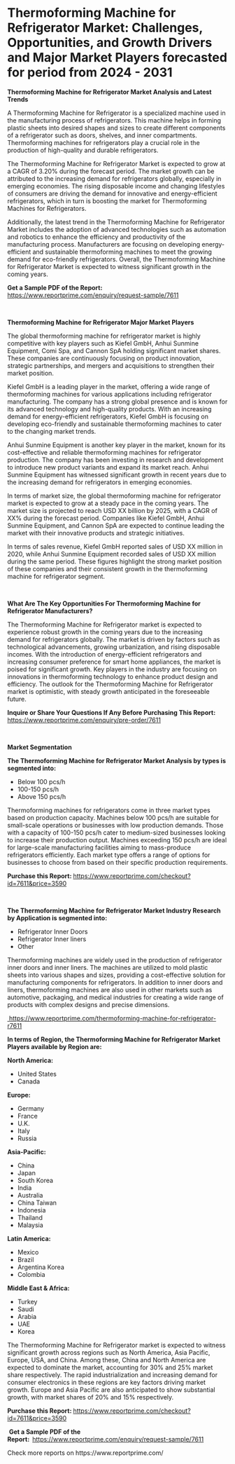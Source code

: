 <p><h1>Thermoforming Machine for Refrigerator Market: Challenges, Opportunities, and Growth Drivers and Major Market Players forecasted for period from 2024 - 2031</h1></p><p><strong>Thermoforming Machine for Refrigerator Market Analysis and Latest Trends</strong></p>
<p><p>A Thermoforming Machine for Refrigerator is a specialized machine used in the manufacturing process of refrigerators. This machine helps in forming plastic sheets into desired shapes and sizes to create different components of a refrigerator such as doors, shelves, and inner compartments. Thermoforming machines for refrigerators play a crucial role in the production of high-quality and durable refrigerators.</p><p>The Thermoforming Machine for Refrigerator Market is expected to grow at a CAGR of 3.20% during the forecast period. The market growth can be attributed to the increasing demand for refrigerators globally, especially in emerging economies. The rising disposable income and changing lifestyles of consumers are driving the demand for innovative and energy-efficient refrigerators, which in turn is boosting the market for Thermoforming Machines for Refrigerators.</p><p>Additionally, the latest trend in the Thermoforming Machine for Refrigerator Market includes the adoption of advanced technologies such as automation and robotics to enhance the efficiency and productivity of the manufacturing process. Manufacturers are focusing on developing energy-efficient and sustainable thermoforming machines to meet the growing demand for eco-friendly refrigerators. Overall, the Thermoforming Machine for Refrigerator Market is expected to witness significant growth in the coming years.</p></p>
<p><strong>Get a Sample PDF of the Report:&nbsp;</strong> <a href="https://www.reportprime.com/enquiry/request-sample/7611">https://www.reportprime.com/enquiry/request-sample/7611</a></p>
<p>&nbsp;</p>
<p><strong>Thermoforming Machine for Refrigerator Major Market Players</strong></p>
<p><p>The global thermoforming machine for refrigerator market is highly competitive with key players such as Kiefel GmbH, Anhui Sunmine Equipment, Comi Spa, and Cannon SpA holding significant market shares. These companies are continuously focusing on product innovation, strategic partnerships, and mergers and acquisitions to strengthen their market position.</p><p>Kiefel GmbH is a leading player in the market, offering a wide range of thermoforming machines for various applications including refrigerator manufacturing. The company has a strong global presence and is known for its advanced technology and high-quality products. With an increasing demand for energy-efficient refrigerators, Kiefel GmbH is focusing on developing eco-friendly and sustainable thermoforming machines to cater to the changing market trends.</p><p>Anhui Sunmine Equipment is another key player in the market, known for its cost-effective and reliable thermoforming machines for refrigerator production. The company has been investing in research and development to introduce new product variants and expand its market reach. Anhui Sunmine Equipment has witnessed significant growth in recent years due to the increasing demand for refrigerators in emerging economies.</p><p>In terms of market size, the global thermoforming machine for refrigerator market is expected to grow at a steady pace in the coming years. The market size is projected to reach USD XX billion by 2025, with a CAGR of XX% during the forecast period. Companies like Kiefel GmbH, Anhui Sunmine Equipment, and Cannon SpA are expected to continue leading the market with their innovative products and strategic initiatives.</p><p>In terms of sales revenue, Kiefel GmbH reported sales of USD XX million in 2020, while Anhui Sunmine Equipment recorded sales of USD XX million during the same period. These figures highlight the strong market position of these companies and their consistent growth in the thermoforming machine for refrigerator segment.</p></p>
<p>&nbsp;</p>
<p><strong>What Are The Key Opportunities For Thermoforming Machine for Refrigerator Manufacturers?</strong></p>
<p><p>The Thermoforming Machine for Refrigerator market is expected to experience robust growth in the coming years due to the increasing demand for refrigerators globally. The market is driven by factors such as technological advancements, growing urbanization, and rising disposable incomes. With the introduction of energy-efficient refrigerators and increasing consumer preference for smart home appliances, the market is poised for significant growth. Key players in the industry are focusing on innovations in thermoforming technology to enhance product design and efficiency. The outlook for the Thermoforming Machine for Refrigerator market is optimistic, with steady growth anticipated in the foreseeable future.</p></p>
<p><strong>Inquire or Share Your Questions If Any Before Purchasing This Report:</strong> <a href="https://www.reportprime.com/enquiry/pre-order/7611">https://www.reportprime.com/enquiry/pre-order/7611</a></p>
<p>&nbsp;</p>
<p><strong>Market Segmentation</strong></p>
<p><strong>The Thermoforming Machine for Refrigerator Market Analysis by types is segmented into:</strong></p>
<p><ul><li>Below 100 pcs/h</li><li>100-150 pcs/h</li><li>Above 150 pcs/h</li></ul></p>
<p><p>Thermoforming machines for refrigerators come in three market types based on production capacity. Machines below 100 pcs/h are suitable for small-scale operations or businesses with low production demands. Those with a capacity of 100-150 pcs/h cater to medium-sized businesses looking to increase their production output. Machines exceeding 150 pcs/h are ideal for large-scale manufacturing facilities aiming to mass-produce refrigerators efficiently. Each market type offers a range of options for businesses to choose from based on their specific production requirements.</p></p>
<p><strong>Purchase this Report:&nbsp;</strong><a href="https://www.reportprime.com/checkout?id=7611&price=3590">https://www.reportprime.com/checkout?id=7611&price=3590</a></p>
<p>&nbsp;</p>
<p><strong>The Thermoforming Machine for Refrigerator Market Industry Research by Application is segmented into:</strong></p>
<p><ul><li>Refrigerator Inner Doors</li><li>Refrigerator Inner liners</li><li>Other</li></ul></p>
<p><p>Thermoforming machines are widely used in the production of refrigerator inner doors and inner liners. The machines are utilized to mold plastic sheets into various shapes and sizes, providing a cost-effective solution for manufacturing components for refrigerators. In addition to inner doors and liners, thermoforming machines are also used in other markets such as automotive, packaging, and medical industries for creating a wide range of products with complex designs and precise dimensions.</p></p>
<p><a href="https://www.reportprime.com/thermoforming-machine-for-refrigerator-r7611">&nbsp;https://www.reportprime.com/thermoforming-machine-for-refrigerator-r7611</a></p>
<p><strong>In terms of Region, the Thermoforming Machine for Refrigerator Market Players available by Region are:</strong></p>
<p>
    <p> <strong> North America: </strong>
        <ul>
            <li>United States</li>
            <li>Canada</li>
        </ul>
        </p> 
    <p> <strong> Europe: </strong>
        <ul>
            <li>Germany</li>
            <li>France</li>
            <li>U.K.</li>
            <li>Italy</li>
            <li>Russia</li>
        </ul>
        </p> 
    <p> <strong> Asia-Pacific: </strong>
        <ul>
            <li>China</li>
            <li>Japan</li>
            <li>South Korea</li>
            <li>India</li>
            <li>Australia</li>
            <li>China Taiwan</li>
            <li>Indonesia</li>
            <li>Thailand</li>
            <li>Malaysia</li>
        </ul>
        </p> 
    <p> <strong> Latin America: </strong>
        <ul>
            <li>Mexico</li>
            <li>Brazil</li>
            <li>Argentina Korea</li>
            <li>Colombia</li>
        </ul>
        </p> 
    <p> <strong> Middle East & Africa: </strong>
        <ul>
            <li>Turkey</li>
            <li>Saudi</li>
            <li>Arabia</li>
            <li>UAE</li>
            <li>Korea</li>
        </ul>
    </p>
    </p>
<p><p>The Thermoforming Machine for Refrigerator market is expected to witness significant growth across regions such as North America, Asia Pacific, Europe, USA, and China. Among these, China and North America are expected to dominate the market, accounting for 30% and 25% market share respectively. The rapid industrialization and increasing demand for consumer electronics in these regions are key factors driving market growth. Europe and Asia Pacific are also anticipated to show substantial growth, with market shares of 20% and 15% respectively.</p></p>
<p><strong>Purchase this Report: </strong><a href="https://www.reportprime.com/checkout?id=7611&price=3590">https://www.reportprime.com/checkout?id=7611&price=3590</a></p>
<p>&nbsp;<strong>Get a Sample PDF of the Report:&nbsp;&nbsp;</strong><a href="https://www.reportprime.com/enquiry/request-sample/7611">https://www.reportprime.com/enquiry/request-sample/7611</a></p>
<p><strong></strong></p>
<p>Check more reports on https://www.reportprime.com/</p>